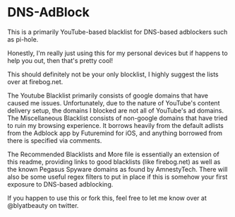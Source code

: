 # DNS-AdBlock
This is a primarily YouTube-based blacklist for DNS-based adblockers such as pi-hole.

Honestly, I'm really just using this for my personal devices but if happens to help you out, then that's pretty cool!

This should definitely not be your only blocklist, I highly suggest the lists over at firebog.net.

The Youtube Blacklist primarily consists of google domains that have caused me issues. Unfortunately, due to the nature of YouTube's content delivery setup, the domains I blocked are not all of YouTube's ad domains. 
The Miscellaneous Blacklist consists of non-google domains that have tried to ruin my browsing experience. It borrows heavily from the default adlists from the Adblock app by Futuremind for iOS, and anything borrowed from there is specified via comments.

The Recommended Blacklists and More file is essentially an extension of this readme, providing links to good blacklists (like firebog.net) as well as the known Pegasus Spyware domains as found by AmnestyTech. There will also be some useful regex filters to put in place if this is somehow your first exposure to DNS-based adblocking.

If you happen to use this or fork this, feel free to let me know over at @blyatbeauty on twitter. 

